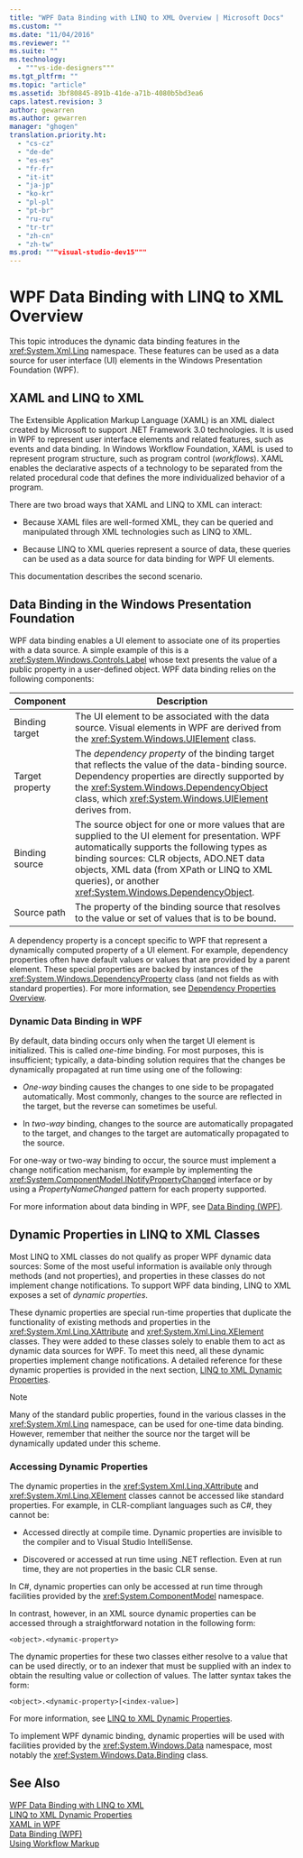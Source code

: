 ```yaml
---
title: "WPF Data Binding with LINQ to XML Overview | Microsoft Docs"
ms.custom: ""
ms.date: "11/04/2016"
ms.reviewer: ""
ms.suite: ""
ms.technology: 
  - """vs-ide-designers"""
ms.tgt_pltfrm: ""
ms.topic: "article"
ms.assetid: 3bf80845-891b-41de-a71b-4080b5bd3ea6
caps.latest.revision: 3
author: gewarren
ms.author: gewarren
manager: "ghogen"
translation.priority.ht: 
  - "cs-cz"
  - "de-de"
  - "es-es"
  - "fr-fr"
  - "it-it"
  - "ja-jp"
  - "ko-kr"
  - "pl-pl"
  - "pt-br"
  - "ru-ru"
  - "tr-tr"
  - "zh-cn"
  - "zh-tw"
ms.prod: """visual-studio-dev15"""
---
```

# WPF Data Binding with LINQ to XML Overview
This topic introduces the dynamic data binding features in the <xref:System.Xml.Linq> namespace. These features can be used as a data source for user interface (UI) elements in the Windows Presentation Foundation (WPF).  
  
## XAML and LINQ to XML  
 The Extensible Application Markup Language (XAML) is an XML dialect created by Microsoft to support .NET Framework 3.0 technologies. It is used in WPF to represent user interface elements and related features, such as events and data binding. In Windows Workflow Foundation, XAML is used to represent program structure, such as program control (*workflows*). XAML enables the declarative aspects of a technology to be separated from the related procedural code that defines the more individualized behavior of a program.  
  
 There are two broad ways that XAML and LINQ to XML can interact:  
  
-   Because XAML files are well-formed XML, they can be queried and manipulated through XML technologies such as LINQ to XML.  
  
-   Because LINQ to XML queries represent a source of data, these queries can be used as a data source for data binding for WPF UI elements.  
  
 This documentation describes the second scenario.  
  
## Data Binding in the Windows Presentation Foundation  
 WPF data binding enables a UI element to associate one of its properties with a data source. A simple example of this is a <xref:System.Windows.Controls.Label> whose text presents the value of a public property in a user-defined object. WPF data binding relies on the following components:  
  
|Component|Description|  
|---------------|-----------------|  
|Binding target|The UI element to be associated with the data source. Visual elements in WPF are derived from the <xref:System.Windows.UIElement> class.|  
|Target property|The *dependency property* of the binding target that reflects the value of the data-binding source. Dependency properties are directly supported by the <xref:System.Windows.DependencyObject> class, which <xref:System.Windows.UIElement> derives from.|  
|Binding source|The source object for one or more values that are supplied to the UI element for presentation. WPF automatically supports the following types as binding sources: CLR objects, ADO.NET data objects, XML data (from XPath or LINQ to XML queries), or another <xref:System.Windows.DependencyObject>.|  
|Source path|The property of the binding source that resolves to the value or set of values that is to be bound.|  
  
 A dependency property is a concept specific to WPF that represent a dynamically computed property of a UI element. For example, dependency properties often have default values or values that are provided by a parent element. These special properties are backed by instances of the <xref:System.Windows.DependencyProperty> class (and not fields as with standard properties). For more information, see [Dependency Properties Overview](/dotnet/framework/wpf/advanced/dependency-properties-overview).  
  
### Dynamic Data Binding in WPF  
 By default, data binding occurs only when the target UI element is initialized. This is called *one-time* binding. For most purposes, this is insufficient; typically, a data-binding solution requires that the changes be dynamically propagated at run time using one of the following:  
  
-   *One-way* binding causes the changes to one side to be propagated automatically. Most commonly, changes to the source are reflected in the target, but the reverse can sometimes be useful.  
  
-   In *two-way* binding, changes to the source are automatically propagated to the target, and changes to the target are automatically propagated to the source.  
  
 For one-way or two-way binding to occur, the source must implement a change notification mechanism, for example by implementing the <xref:System.ComponentModel.INotifyPropertyChanged> interface or by using a *PropertyNameChanged* pattern for each property supported.  
  
 For more information about data binding in WPF, see [Data Binding (WPF)](/dotnet/framework/wpf/data/data-binding-wpf).  
  
## Dynamic Properties in LINQ to XML Classes  
 Most LINQ to XML classes do not qualify as proper WPF dynamic data sources: Some of the most useful information is available only through methods (and not properties), and properties in these classes do not implement change notifications. To support WPF data binding, LINQ to XML exposes a set of *dynamic properties*.  
  
 These dynamic properties are special run-time properties that duplicate the functionality of existing methods and properties in the <xref:System.Xml.Linq.XAttribute> and <xref:System.Xml.Linq.XElement> classes. They were added to these classes solely to enable them to act as dynamic data sources for WPF. To meet this need, all these dynamic properties implement change notifications. A detailed reference for these dynamic properties is provided in the next section, [LINQ to XML Dynamic Properties](../designers/linq-to-xml-dynamic-properties.md).  
  
> [!NOTE]
>  Many of the standard public properties, found in the various classes in the <xref:System.Xml.Linq> namespace, can be used for one-time data binding. However, remember that neither the source nor the target will be dynamically updated under this scheme.  
  
### Accessing Dynamic Properties  
 The dynamic properties in the <xref:System.Xml.Linq.XAttribute> and <xref:System.Xml.Linq.XElement> classes cannot be accessed like standard properties. For example, in CLR-compliant languages such as C#, they cannot be:  
  
-   Accessed directly at compile time. Dynamic properties are invisible to the compiler and to Visual Studio IntelliSense.  
  
-   Discovered or accessed at run time using .NET reflection. Even at run time, they are not properties in the basic CLR sense.  
  
 In C#, dynamic properties can only be accessed at run time through facilities provided by the <xref:System.ComponentModel> namespace.  
  
 In contrast, however, in an XML source dynamic properties can be accessed through a straightforward notation in the following form:  
  
```  
<object>.<dynamic-property>  
```  
  
 The dynamic properties for these two classes either resolve to a value that can be used directly, or to an indexer that must be supplied with an index to obtain the resulting value or collection of values. The latter syntax takes the form:  
  
```  
<object>.<dynamic-property>[<index-value>]  
```  
  
 For more information, see [LINQ to XML Dynamic Properties](../designers/linq-to-xml-dynamic-properties.md).  
  
 To implement WPF dynamic binding, dynamic properties will be used with facilities provided by the <xref:System.Windows.Data> namespace, most notably the <xref:System.Windows.Data.Binding> class.  
  
## See Also  
 [WPF Data Binding with LINQ to XML](../designers/wpf-data-binding-with-linq-to-xml.md)   
 [LINQ to XML Dynamic Properties](../designers/linq-to-xml-dynamic-properties.md)   
 [XAML in WPF](/dotnet/framework/wpf/advanced/xaml-in-wpf)   
 [Data Binding (WPF)](/dotnet/framework/wpf/data/data-binding-wpf)   
 [Using Workflow Markup](http://go.microsoft.com/fwlink/?LinkId=98685)